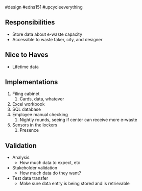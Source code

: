 #design #edns151 #upcycleeverything 

## Responsibilities
- Store data about e-waste capacity
- Accessible to waste taker, city, and designer

## Nice to Haves
- Lifetime data


## Implementations
1. Filing cabinet
	1. Cards, data, whatever
2. Excel workbook
3. SQL database
4. Employee manual checking
	1. Nightly rounds, seeing if center can receive more e-waste
5. Sensors in the lockers
	1. Presence 

## Validation
- Analysis
	- How much data to expect, etc
- Stakeholder validation
	- How much data do they want?
- Test data transfer
	- Make sure data entry is being stored and is retrievable 